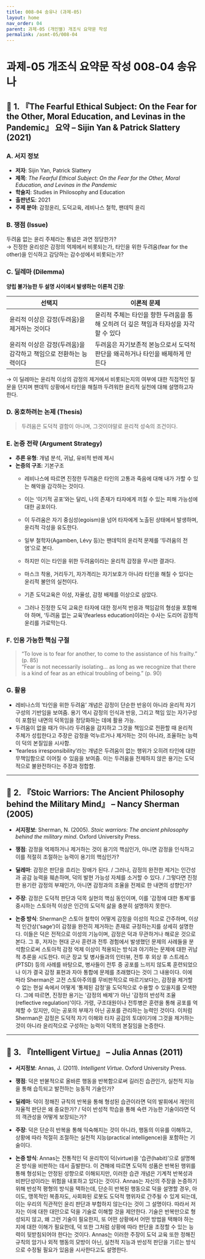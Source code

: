 ```yaml
---
title: 008-04 송유나 (과제-05)
layout: home
nav_order: 04
parent: 과제-05 (개인별) 개조식 요약문 작성
permalink: /asmt-05/008-04
---
```


# 과제-05 개조식 요약문 작성 008-04 송유나 

## 📘 1. 『The Fearful Ethical Subject: On the Fear for the Other, Moral Education, and Levinas in the Pandemic』 요약 – Sijin Yan & Patrick Slattery (2021)

### A. 서지 정보  
- **저자**: Sijin Yan, Patrick Slattery  
- **제목**: *The Fearful Ethical Subject: On the Fear for the Other, Moral Education, and Levinas in the Pandemic*  
- **학술지**: Studies in Philosophy and Education  
- **출판년도**: 2021  
- **주제 분야**: 감정윤리, 도덕교육, 레비나스 철학, 팬데믹 윤리


### B. 쟁점 (Issue)  
두려움 없는 윤리 주체라는 통념은 과연 정당한가?  
→ 진정한 윤리성은 감정의 억제에서 비롯되는가, 타인을 위한 두려움(fear for the other)을 인식하고 감당하는 감수성에서 비롯되는가?


### C. 딜레마 (Dilemma)  
**양립 불가능한 두 설명 사이에서 발생하는 이론적 긴장**:

| 선택지 | 이론적 문제 |
|--------|-------------|
| 윤리적 이상은 감정(두려움)을 제거하는 것이다 | 윤리적 주체는 타인을 향한 두려움을 통해 오히려 더 깊은 책임과 타자성을 자각할 수 있다 |
| 윤리적 이상은 감정(두려움)을 감각하고 책임으로 전환하는 능력이다 | 두려움은 자기보존적 본능으로서 도덕적 판단을 왜곡하거나 타인을 배제하게 만든다 |

→ 이 딜레마는 윤리적 이상의 감정의 제거에서 비롯되는지의 여부에 대한 직접적인 질문을 던지며 팬데믹 상황에서 타인을 해칠까 두려워한 윤리적 실천에 대해 설명하고자 한다.


### D. 옹호하려는 논제 (Thesis)  
> 두려움은 도덕적 결함이 아니며, 그것이야말로 윤리적 성숙의 조건이다.    

### E. 논증 전략 (Argument Strategy)  
- **추론 유형**: 개념 분석, 귀납, 유비적 반례 제시  
- **논증의 구조**:
  기본구조
  - 레비나스에 따르면 진정한 두려움은 타인의 고통과 죽음에 대해 내가 가할 수 있는 해악을 감각하는 것이다.  
  - 이는 ‘이기적 공포’와는 달리, 나의 존재가 타자에게 끼칠 수 있는 피해 가능성에 대한 공포이다.  
  - 이 두려움은 자기 중심성(egoism)을 넘어 타자에게 노출된 상태에서 발생하며, 윤리적 각성을 유도한다.

  - 일부 철학자(Agamben, Lévy 등)는 팬데믹의 윤리적 문제를 ‘두려움의 전염’으로 본다.   
  - 하지만 이는 타인을 위한 두려움이라는 윤리적 감정을 무시한 결과다.  
  - 마스크 착용, 거리두기, 자가격리는 자기보호가 아니라 타인을 해칠 수 있다는 윤리적 불안의 실천이다​. 
 
  - 기존 도덕교육은 이성, 자율성, 감정 배제를 이상으로 삼았다.
  - 그러나 진정한 도덕 교육은 타자에 대한 정서적 반응과 책임감의 형성을 포함해야 하며, ‘두려움 없는 교육’(fearless education)이라는 수사는 도리어 감정적 윤리를 가로막는다.


### F. 인용 가능한 핵심 구절
> “To love is to fear for another, to come to the assistance of his frailty.” (p. 85)  
> “Fear is not necessarily isolating... as long as we recognize that there is a kind of fear as an ethical troubling of being.” (p. 90)


### G. 활용
- 레비나스의 ‘타인을 위한 두려움’ 개념은 감정이 단순한 반응이 아니라 윤리적 자기구성의 기반임을 보여줌. 용기 역시 감정의 인식과 반응, 그리고 책임 있는 자기구성이 포함된 내면의 덕목임을 정당화하는 데에 활용 가능.  
- 두려움이 없을 때가 아니라 두려움을 감지하고 그것을 책임으로 전환할 때 윤리적 주체가 성립한다고 주장은 감정을 억누르거나 제거하는 것이 아니라, 조율하는 능력이 덕의 본질임을 시사함.  
- ‘fearless irresponsibility’라는 개념은 두려움이 없는 행위가 오히려 타인에 대한 무책임함으로 이어질 수 있음을 보여줌. 이는 두려움을 전제하지 않은 용기는 도덕적으로 불완전하다는 주장과 정합함.

---

## 📘 2. 『Stoic Warriors: The Ancient Philosophy behind the Military Mind』 – Nancy Sherman (2005)

- **서지정보**: Sherman, N. (2005). *Stoic warriors: The ancient philosophy behind the military mind*. Oxford University Press.

- **쟁점**: 감정을 억제하거나 제거하는 것이 용기의 핵심인가, 아니면 감정을 인식하고 이를 적절히 조절하는 능력이 용기의 핵심인가?  
- **딜레마**: 감정은 판단을 흐리는 장애가 된다. / 그러나, 감정의 완전한 제거는 인간성과 공감 능력을 훼손하며, 덕의 발현 가능성 자체를 소거할 수 있다. / 그렇다면 진정한 용기란 감정의 부재인가, 아니면 감정과의 조율을 전제로 한 내면의 성향인가?  
- **주장**: 감정은 도덕적 판단과 덕목 실현의 핵심 동인이며, 이를 '감정에 대한 통제'를 중시하는 스토아적 이상은 인간의 도덕적 삶을 충분히 설명하지 못한다.  
- **논증 방식**: Sherman은 스토아 철학이 어떻게 감정을 이성의 적으로 간주하며, 이상적 인간상(‘sage’)이 감정을 완전히 제거하는 존재로 규정하는지를 상세히 설명한다. 이들은 덕은 전적으로 이성의 기능이며, 감정은 덕과 무관하거나 해로운 것으로 본다. 그 후, 저자는 현대 군사 훈련과 전투 경험에서 발생했던 문제의 사례들을 분석함으로써 스토아적 감정 억제 이상이 적용되는 방식과 야기하는 문제에 대한 귀납적 추론을 시도한다. 미군 장교 및 병사들과의 인터뷰, 전투 후 외상 후 스트레스(PTSD) 등의 사례를 바탕으로, 병사들이 전투 중 공포를 느끼지 않도록 훈련되었으나 이가 결국 감정 표현과 자아 통합에 문제를 초래했다는 것이 그 내용이다. 이에 따라 Sherman은 고전 스토아주의를 무비판적으로 따르기보다는, 감정을 제거할 수 없는 현실 속에서 어떻게 ‘통제된 감정’을 도덕적으로 수용할 수 있을지를 모색한다. 그에 따르면, 진정한 용기는 '감정의 배제'가 아닌 '감정의 반성적 조율(reflective regulation)'이다. 가령, 구조대원이나 전투병은 훈련을 통해 공포를 억제할 수 있지만, 이는 공포의 부재가 아닌 공포를 관리하는 능력인 것이다. 이처럼 Sherman은 감정은 도덕적 자기 이해와 타자 공감의 토대이기에 그것을 제거하는 것이 아니라 윤리적으로 구성하는 능력이 덕목의 본질임을 논증한다.

---

## 📘 3. 『Intelligent Virtue』 – Julia Annas (2011)

- **서지정보**: Annas, J. (2011). *Intelligent Virtue*. Oxford University Press.

- **쟁점**: 덕은 반볻적으로 올바른 행동을 반복함으로써 길러진 습관인가, 실천적 지능을 통해 습득되고 발전하는 능동적 기술인가?  
- **딜레마**: 덕이 정해진 규칙의 반복을 통해 형성된 습관이라면 덕의 발휘에서 개인의 자율적 판단은 왜 중요한가? / 덕이 반성적 학습을 통해 숙련 가능한 기술이라면 덕의 객관성을 어떻게 보장되는가?  
- **주장**: 덕은 단순히 반복을 통해 익숙해지는 것이 아니라, 행동의 이유를 이해하고, 상황에 따라 적절히 조절하는 실천적 지능(practical intelligence)을 포함하는 기술이다.  
- **논증 방식**: Annas는 전통적인 덕 윤리학이 덕(virtue)을 ‘습관(habit)’으로 설명해온 방식을 비판하는 데서 출발한다. 이 견해에 따르면 도덕적 성품은 반복된 행위를 통해 형성되는 안정된 성향으로 이해되지만, 이러한 습관 개념은 기계적 반복성과 비판단성이라는 위험을 내포하고 있다는 것이다. Annas는 자신의 주장을 논증하기 위해 반성적 평형의 방식을 택하는데, 단순히 반복된 행동으로 덕을 설명할 경우, 아이도, 맹목적인 복종자도, 사회화된 로봇도 도덕적 행위자로 간주될 수 있게 되는데, 이는 우리의 직관적인 윤리 판단과 부합하지 않는다는 것이 그 설명이다. 따라서 저자는 이에 대한 대안으로 덕을 기술로 이해할 것을 제안한다. 기술은 반복만으로 형성되지 않고, 왜 그런 기술이 필요한지, 또 어떤 상황에서 어떤 방법을 택해야 하는지에 대한 이해가 필요한데, 덕 또한 그처럼 상황에 따라 판단을 조정할 수 있는 능력이 뒷받침되어야 한다는 것이다. Annas는 이러한 주장이 도덕 교육 또한 정해진 규칙의 암기나 외적 행동의 모방이 아닌, 실천적 지능과 반성적 판단을 기르는 방식으로 수정될 필요가 있음을 시사한다고도 설명한다.  


